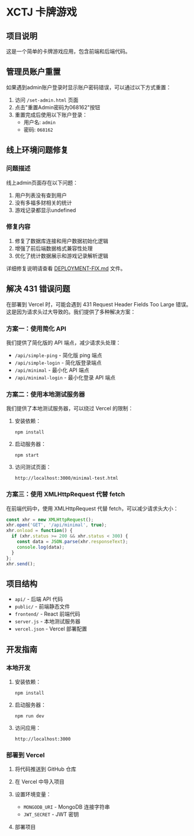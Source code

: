 # XCTJ 卡牌游戏

## 项目说明

这是一个简单的卡牌游戏应用，包含前端和后端代码。

## 管理员账户重置

如果遇到admin账户登录时显示账户密码错误，可以通过以下方式重置：

1. 访问 `/set-admin.html` 页面
2. 点击"重置Admin密码为068162"按钮
3. 重置完成后使用以下账户登录：
   - 用户名: `admin`
   - 密码: `068162`

## 线上环境问题修复

### 问题描述
线上admin页面存在以下问题：
1. 用户列表没有查到用户
2. 没有多福多财相关的统计
3. 游戏记录都显示undefined

### 修复内容
1. 修复了数据库连接和用户数据初始化逻辑
2. 增强了前后端数据格式兼容性处理
3. 优化了统计数据展示和游戏记录解析逻辑

详细修复说明请查看 [DEPLOYMENT-FIX.md](DEPLOYMENT-FIX.md) 文件。

## 解决 431 错误问题

在部署到 Vercel 时，可能会遇到 431 Request Header Fields Too Large 错误。这是因为请求头过大导致的。我们提供了多种解决方案：

### 方案一：使用简化 API

我们提供了简化版的 API 端点，减少请求头处理：

- `/api/simple-ping` - 简化版 ping 端点
- `/api/simple-login` - 简化版登录端点
- `/api/minimal` - 最小化 API 端点
- `/api/minimal-login` - 最小化登录 API 端点

### 方案二：使用本地测试服务器

我们提供了本地测试服务器，可以绕过 Vercel 的限制：

1. 安装依赖：
   ```
   npm install
   ```

2. 启动服务器：
   ```
   npm start
   ```

3. 访问测试页面：
   ```
   http://localhost:3000/minimal-test.html
   ```

### 方案三：使用 XMLHttpRequest 代替 fetch

在前端代码中，使用 XMLHttpRequest 代替 fetch，可以减少请求头大小：

```javascript
const xhr = new XMLHttpRequest();
xhr.open('GET', '/api/minimal', true);
xhr.onload = function() {
  if (xhr.status >= 200 && xhr.status < 300) {
    const data = JSON.parse(xhr.responseText);
    console.log(data);
  }
};
xhr.send();
```

## 项目结构

- `api/` - 后端 API 代码
- `public/` - 前端静态文件
- `frontend/` - React 前端代码
- `server.js` - 本地测试服务器
- `vercel.json` - Vercel 部署配置

## 开发指南

### 本地开发

1. 安装依赖：
   ```
   npm install
   ```

2. 启动服务器：
   ```
   npm run dev
   ```

3. 访问应用：
   ```
   http://localhost:3000
   ```

### 部署到 Vercel

1. 将代码推送到 GitHub 仓库

2. 在 Vercel 中导入项目

3. 设置环境变量：
   - `MONGODB_URI` - MongoDB 连接字符串
   - `JWT_SECRET` - JWT 密钥

4. 部署项目
